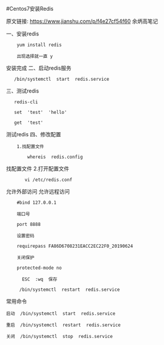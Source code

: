 #Centos7安装Redis

原文链接: https://www.jianshu.com/p/f4e27cf54f60
余炳高笔记


一、安装redis 

        yum install redis

        出现选择就一直 y

安装完成
二、启动redis服务 

       /bin/systemctl  start  redis.service

三、测试redis

       redis-cli

       set  'test'  'hello'

       get  'test'

测试redis
四、修改配置

        1.找配置文件 

            whereis  redis.config     

找配置文件
       2.打开配置文件  

           vi /etc/redis.conf



允许外部访问
        允许远程访问

        #bind 127.0.0.1

        端口号

        port 8888

        设置密码

        requirepass FA86D6708231EACC2EC22F0_20190624

        关闭保护

        protected-mode no

          ESC  :wq  保存

         /bin/systemctl  restart  redis.service

常用命令

    启动  /bin/systemctl  start  redis.service

    重启  /bin/systemctl  restart  redis.service

    关闭  /bin/systemctl  stop  redis.service